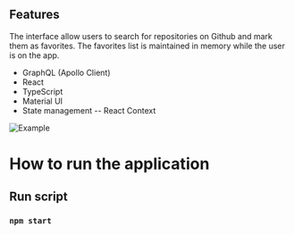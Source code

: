 


## Features

The interface allow users to search for repositories on Github and mark them as favorites. 
The favorites list is maintained in memory while the user is on the app.

-   GraphQL (Apollo Client)
-   React
-   TypeScript
-   Material UI
-   State management -- React Context

![Example](https://github.com/Vlad-UA/github-repositories/assets/1283267/556a210b-a665-43dc-857d-41e71ba1b9cd)


# How to run the application

## Run script

### `npm start`
